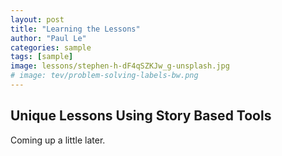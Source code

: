 ```yaml
---
layout: post
title: "Learning the Lessons"
author: "Paul Le"
categories: sample
tags: [sample]
image: lessons/stephen-h-dF4qSZKJw_g-unsplash.jpg
# image: tev/problem-solving-labels-bw.png
---
```


## Unique Lessons Using Story Based Tools

Coming up a little later.
